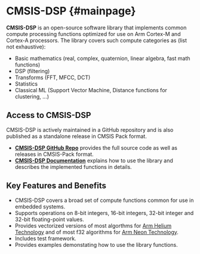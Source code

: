 # CMSIS-DSP {#mainpage}

**CMSIS-DSP** is an open-source software library that implements common compute processing functions optimized for use on Arm Cortex-M and Cortex-A processors. The library covers such compute categories as (list not exhaustive):

- Basic mathematics (real, complex, quaternion, linear algebra, fast math functions)
- DSP (filtering)
- Transforms (FFT, MFCC, DCT)
- Statistics
- Classical ML (Support Vector Machine, Distance functions for clustering, ...)

## Access to CMSIS-DSP

CMSIS-DSP is actively maintained in a GitHub repository and is also published as a standalone release in CMSIS Pack format.

- [**CMSIS-DSP GitHub Repo**](https://github.com/ARM-software/CMSIS-DSP) provides the full source code as well as releases in CMSIS-Pack format.
- [**CMSIS-DSP Documentation**](https://arm-software.github.io/CMSIS-DSP/latest/) explains how to use the library and describes the implemented functions in details.

## Key Features and Benefits

- CMSIS-DSP covers a broad set of compute functions common for use in embedded systems.
- Supports operations on 8-bit integers, 16-bit integers, 32-bit integer and 32-bit floating-point values.
- Provides vectorized versions of most algorthms for [Arm Helium Technology](https://developer.arm.com/Architectures/Helium) and of most f32 algorithms for [Arm Neon Technology](https://developer.arm.com/Architectures/Neon).
- Includes test framework.
- Provides examples demonstating how to use the library functions.
